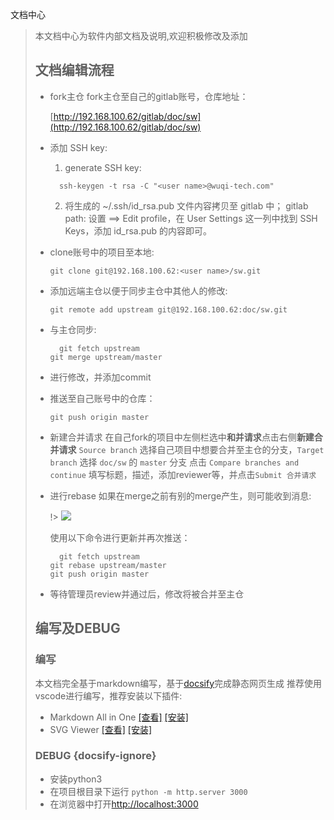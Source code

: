 文档中心

> 本文档中心为软件内部文档及说明,欢迎积极修改及添加
>
>   ## 文档编辑流程
>
>   - fork主仓
>       fork主仓至自己的gitlab账号，仓库地址：
> 
>     [http://192.168.100.62/gitlab/doc/sw](http://192.168.100.62/gitlab/doc/sw)
>
>   - 添加 SSH key: 
>
>     1. generate SSH key:
>
>     ```shell
>       ssh-keygen -t rsa -C "<user name>@wuqi-tech.com"
>     ```
> 
>     2. 将生成的 ~/.ssh/id_rsa.pub 文件内容拷贝至 gitlab 中； gitlab path: 设置 ==> Edit profile，在 User Settings 这一列中找到 SSH Keys，添加 id_rsa.pub 的内容即可。
>
>   - clone账号中的项目至本地:
>
>     ```git clone git@192.168.100.62:<user name>/sw.git```
>
>   - 添加远端主仓以便于同步主仓中其他人的修改:
>
>     ```git remote add upstream git@192.168.100.62:doc/sw.git```
>
>   - 与主仓同步:
>
>     ```shell
>       git fetch upstream
>     git merge upstream/master
>     ```
> 
>   - 进行修改，并添加commit
>
>   - 推送至自己账号中的仓库：
>
>     ```git push origin master```
>
>   - 新建合并请求
>       在自己fork的项目中左侧栏选中**和并请求**点击右侧**新建合并请求**
>     `Source branch` 选择自己项目中想要合并至主仓的分支，`Target branch` 选择 `doc/sw` 的 `master` 分支
>     点击 `Compare branches and continue` 填写标题，描述，添加reviewer等，并点击`Submit 合并请求`
> 
>   - 进行rebase
>       如果在merge之前有别的merge产生，则可能收到消息:
> 
>     !> ![](README.assets/need_rebase-1626852175306.png)
>
>     使用以下命令进行更新并再次推送：
>
>     ```shell
>       git fetch upstream
>     git rebase upstream/master
>     git push origin master
>     ```
> 
>   - 等待管理员review并通过后，修改将被合并至主仓
>
> ## 编写及DEBUG
>
>   ### 编写
>
>   本文档完全基于markdown编写，基于[docsify](https://docsify.js.org/#/zh-cn/)完成静态网页生成
>  推荐使用vscode进行编写，推荐安装以下插件:
> 
>   * Markdown All in One [[查看]](https://marketplace.visualstudio.com/items?itemName=yzhang.markdown-all-in-one) [[安装]](vscode:extension/yzhang.markdown-all-in-one)
>  * SVG Viewer [[查看]](https://marketplace.visualstudio.com/items?itemName=cssho.vscode-svgviewer) [[安装]](vscode:extension/cssho.vscode-svgviewer)
> 
>   ### DEBUG {docsify-ignore}
>
>   - 安装python3
>  - 在项目根目录下运行 ```python -m http.server 3000```
>   - 在浏览器中打开[http://localhost:3000](http://localhost:3000)
